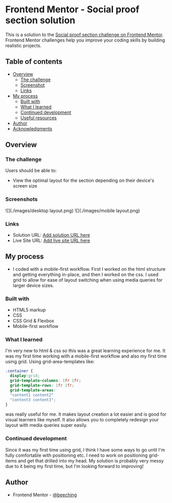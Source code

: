 # Frontend Mentor - Social proof section solution

This is a solution to the [Social proof section challenge on Frontend Mentor](https://www.frontendmentor.io/challenges/social-proof-section-6e0qTv_bA). Frontend Mentor challenges help you improve your coding skills by building realistic projects. 

## Table of contents

- [Overview](#overview)
  - [The challenge](#the-challenge)
  - [Screenshot](#screenshot)
  - [Links](#links)
- [My process](#my-process)
  - [Built with](#built-with)
  - [What I learned](#what-i-learned)
  - [Continued development](#continued-development)
  - [Useful resources](#useful-resources)
- [Author](#author)
- [Acknowledgments](#acknowledgments)


## Overview

### The challenge

Users should be able to:

- View the optimal layout for the section depending on their device's screen size

### Screenshots

![](./images/desktop layout.png)
![](./images/mobile layout.png)


### Links

- Solution URL: [Add solution URL here](https://your-solution-url.com)
- Live Site URL: [Add live site URL here](https://your-live-site-url.com)

## My process
- I coded with a mobile-first workflow. First I worked on the html structure and getting everything in-place, and then I worked on the css. I used grid to allow for ease of layout switching when using media queries for larger device sizes.

### Built with

- HTML5 markup
- CSS
- CSS Grid & Flexbox
- Mobile-first workflow


### What I learned

I'm very new to html & css so this was a great learning experience for me. It was my first time working with a mobile-first workflow and also my first time using grid. Using grid-area-templates like:

```css
.container {
  display:grid;
  grid-template-columns: 1fr 1fr;
  grid-template-rows: 1fr 1fr;
  grid-template-areas: 
  "content1 content2"
  "content3 content3";
}
```
was really useful for me. It makes layout creation a lot easier and is good for visual learners like myself. It also allows you to completely redesign your layout with media queries super easily.


### Continued development

Since it was my first time using grid, I think I have some ways to go until I'm fully comfortable with positioning etc. I need to work on positioning grid-items and get that drilled into my head. My solution is probably very messy due to it being my first time, but I'm looking forward to improving!


## Author

- Frontend Mentor - [@beeching](https://www.frontendmentor.io/profile/beeching)

